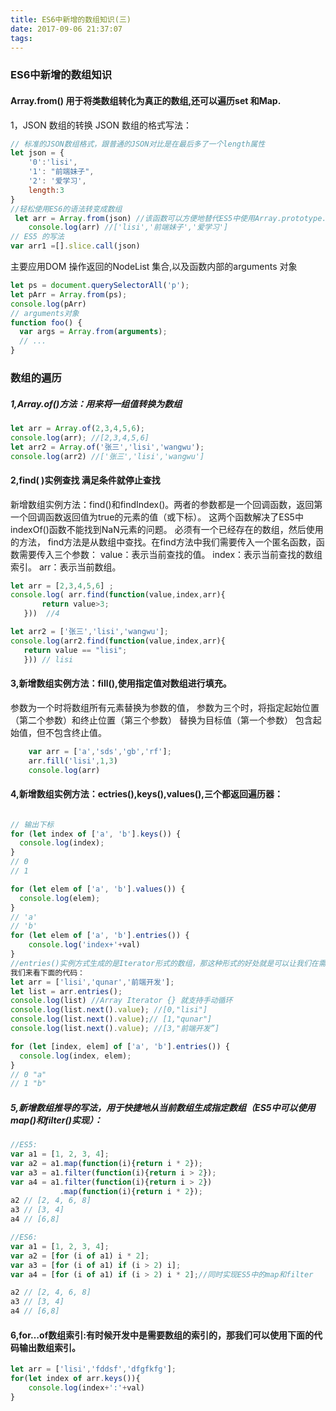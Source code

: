 ```yaml
---
title: ES6中新增的数组知识(三)
date: 2017-09-06 21:37:07
tags:
---
```

### ES6中新增的数组知识
#### Array.from() 用于将类数组转化为真正的数组,还可以遍历set 和Map.
1，JSON 数组的转换
JSON 数组的格式写法：
```javascript
// 标准的JSON数组格式，跟普通的JSON对比是在最后多了一个length属性
let json = {
    '0':'lisi',
    '1': "前端妹子",
    '2': '爱学习',
    length:3
}
//轻松使用ES6的语法转变成数组
 let arr = Array.from(json) //该函数可以方便地替代ES5中使用Array.prototype.slice来进行数组转换。
    console.log(arr) //['lisi','前端妹子','爱学习']
// ES5 的写法
var arr1 =[].slice.call(json)
```
主要应用DOM 操作返回的NodeList 集合,以及函数内部的arguments 对象
```javascript
let ps = document.querySelectorAll('p');
let pArr = Array.from(ps);
console.log(pArr)
// arguments对象
function foo() {
  var args = Array.from(arguments);
  // ...
}
```



### 数组的遍历

##### 1,Array.of()方法：用来将一组值转换为数组
```javascript
let arr = Array.of(2,3,4,5,6);
console.log(arr); //[2,3,4,5,6]
let arr2 = Array.of('张三','lisi','wangwu');
console.log(arr2) //['张三','lisi','wangwu']
```
#### 2,find( )实例查找  满足条件就停止查找
新增数组实例方法：find()和findIndex()。两者的参数都是一个回调函数，返回第一个回调函数返回值为true的元素的值（或下标）。
这两个函数解决了ES5中indexOf()函数不能找到NaN元素的问题。
 必须有一个已经存在的数组，然后使用的方法，
 find方法是从数组中查找。在find方法中我们需要传入一个匿名函数，函数需要传入三个参数：
 value：表示当前查找的值。
 index：表示当前查找的数组索引。
 arr：表示当前数组。
 ```javascript
 let arr = [2,3,4,5,6] ;
 console.log( arr.find(function(value,index,arr){
        return value>3;
    }))  //4

 let arr2 = ['张三','lisi','wangwu'];
 console.log(arr2.find(function(value,index,arr){
    return value == "lisi";
    })) // lisi

 ```

#### 3,新增数组实例方法：fill(),使用指定值对数组进行填充。
参数为一个时将数组所有元素替换为参数的值，
参数为三个时，将指定起始位置（第二个参数）和终止位置（第三个参数）
替换为目标值（第一个参数） 包含起始值，但不包含终止值。
```javascript
    var arr = ['a','sds','gb','rf'];
    arr.fill('lisi',1,3)
    console.log(arr)
```

#### 4,新增数组实例方法：ectries(),keys(),values(),三个都返回遍历器：
```javascript

// 输出下标
for (let index of ['a', 'b'].keys()) {
  console.log(index);
}
// 0
// 1

for (let elem of ['a', 'b'].values()) {
  console.log(elem);
}
// 'a'
// 'b'
for (let elem of ['a', 'b'].entries()) {
    console.log('index+'+val)
}
//entries()实例方式生成的是Iterator形式的数组，那这种形式的好处就是可以让我们在需要时用next()手动跳转到下一个值。
我们来看下面的代码：
let arr = ['lisi','qunar','前端开发'];
let list = arr.entries();
console.log(list) //Array Iterator {} 就支持手动循环
console.log(list.next().value); //[0,"lisi"]
console.log(list.next().value);// [1,"qunar"]
console.log(list.next().value); //[3,"前端开发”]

for (let [index, elem] of ['a', 'b'].entries()) {
  console.log(index, elem);
}
// 0 "a"
// 1 "b"
```
##### 5,新增数组推导的写法，用于快捷地从当前数组生成指定数组（ES5中可以使用map()和filter()实现）：
```javascript
//ES5:
var a1 = [1, 2, 3, 4];
var a2 = a1.map(function(i){return i * 2});
var a3 = a1.filter(function(i){return i > 2});
var a4 = a1.filter(function(i){return i > 2})
           .map(function(i){return i * 2});
a2 // [2, 4, 6, 8]
a3 // [3, 4]
a4 // [6,8]

//ES6:
var a1 = [1, 2, 3, 4];
var a2 = [for (i of a1) i * 2];
var a3 = [for (i of a1) if (i > 2) i];
var a4 = [for (i of a1) if (i > 2) i * 2];//同时实现ES5中的map和filter 

a2 // [2, 4, 6, 8]
a3 // [3, 4]
a4 // [6,8]
```
####  6,for…of数组索引:有时候开发中是需要数组的索引的，那我们可以使用下面的代码输出数组索引。
```javascript
let arr = ['lisi','fddsf','dfgfkfg'];
for(let index of arr.keys()){
    console.log(index+':'+val)
}

